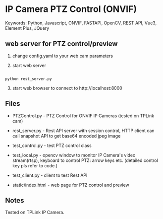 # IP Camera PTZ Control (ONVIF)

Keywords: Python, Javascript, ONVIF, FASTAPI, OpenCV, REST API, Vue3, Element Plus, JQuery

## web server for PTZ control/preview

1. change config.yaml to your web cam parameters

2. start web server

```shell

python rest_server.py
```

3. start web browser to connect to http://localhost:8000

## Files

* PTZControl.py - PTZ Control for ONVIF IP Cameras (tested on TPLink cam)

* rest_server.py - Rest API server with session control, HTTP client can call snapshot API to get base64 encoded jpeg image

* test_control.py - test PTZ control class

* test_local.py - opencv window to monitor IP Camera's video stream(rtsp), keyboard to control PTZ: arrow keys etc. (detailed control key pls refer to code.)

* test_client.py - client to test Rest API

* static/index.html - web page for PTZ control and preview

## Notes

Tested on TPLink IP Camera.
